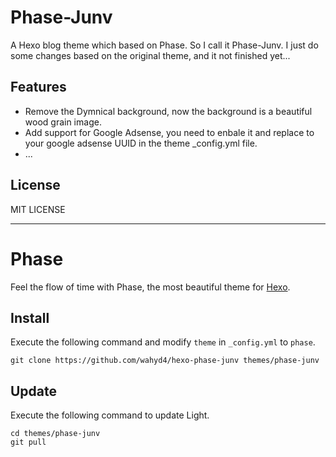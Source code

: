 # Phase-Junv  

A Hexo blog theme which based on Phase. So I call it Phase-Junv.
I just do some changes based on the original theme, and it not finished yet...

## Features

* Remove the Dymnical background, now the background is a beautiful wood grain image.  
* Add support for Google Adsense, you need to enbale it and replace to your google adsense UUID in the theme _config.yml file.  
* ...

## License

MIT LICENSE

<hr>

# Phase

Feel the flow of time with Phase, the most beautiful theme for [Hexo].

## Install

Execute the following command and modify `theme` in `_config.yml` to `phase`.

```
git clone https://github.com/wahyd4/hexo-phase-junv themes/phase-junv
```

## Update

Execute the following command to update Light.

```
cd themes/phase-junv
git pull
```

[Hexo]: http://zespia.tw/hexo
